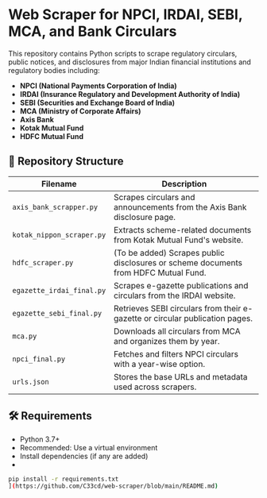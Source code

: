 # Web Scraper for NPCI, IRDAI, SEBI, MCA, and Bank Circulars

This repository contains Python scripts to scrape regulatory circulars, public notices, and disclosures from major Indian financial institutions and regulatory bodies including:

- **NPCI (National Payments Corporation of India)**
- **IRDAI (Insurance Regulatory and Development Authority of India)**
- **SEBI (Securities and Exchange Board of India)**
- **MCA (Ministry of Corporate Affairs)**
- **Axis Bank**
- **Kotak Mutual Fund**
- **HDFC Mutual Fund**

## 📁 Repository Structure

| Filename                    | Description |
|----------------------------|-------------|
| `axis_bank_scrapper.py`    | Scrapes circulars and announcements from the Axis Bank disclosure page. |
| `kotak_nippon_scraper.py`  | Extracts scheme-related documents from Kotak Mutual Fund's website. |
| `hdfc_scraper.py`          | (To be added) Scrapes public disclosures or scheme documents from HDFC Mutual Fund. |
| `egazette_irdai_final.py`  | Scrapes e-gazette publications and circulars from the IRDAI website. |
| `egazette_sebi_final.py`   | Retrieves SEBI circulars from their e-gazette or circular publication pages. |
| `mca.py`                   | Downloads all circulars from MCA and organizes them by year. |
| `npci_final.py`            | Fetches and filters NPCI circulars with a year-wise option. |
| `urls.json`                | Stores the base URLs and metadata used across scrapers. |

## 🛠️ Requirements

- Python 3.7+
- Recommended: Use a virtual environment
- Install dependencies (if any are added)
- 
```bash
pip install -r requirements.txt
](https://github.com/C33cd/web-scraper/blob/main/README.md)

